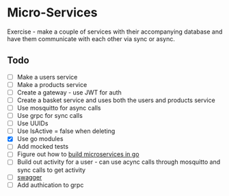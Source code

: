 # Micro-Services
Exercise - make a couple of services with their accompanying database and have them communicate with each other via sync or async.

## Todo
- [ ] Make a users service
- [ ] Make a products service
- [ ] Create a gateway - use JWT for auth
- [ ] Create a basket service and uses both the users and products service
- [ ] Use mosquitto for async calls
- [ ] Use grpc for sync calls
- [ ] Use UUIDs
- [ ] Use IsActive = false when deleting
- [x] Use go modules
- [ ] Add mocked tests
- [ ] Figure out how to [build microservices in go](https://www.google.com/search?q=go+microservices+example&oq=go+microservices+example&aqs=chrome.0.69i59j69i64l3j69i60l2.1650j0j7&sourceid=chrome&ie=UTF-8)
- [ ] Build out activity for a user - can use acync calls through mosquitto and sync calls to get activity
- [ ] [swagger](https://github.com/go-swagger/go-swagger)
- [ ] Add authication to grpc
